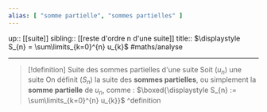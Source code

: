 ```yaml
---
alias: [ "somme partielle", "sommes partielles" ]
---
```

up:: [[suite]]
sibling:: [[reste d'ordre n d'une suite]]
title:: $\displaystyle S_{n} = \sum\limits_{k=0}^{n} u_{k}$
#maths/analyse 

---

> [!definition] Suite des sommes partielles d'une suite
> Soit $(u_{n})$ une suite
> On définit $(S_{n})$ la suite des **sommes partielles**, ou simplement la **somme partielle** de $u_{n}$, comme :
> $\boxed{\displaystyle S_{n} := \sum\limits_{k=0}^{n} u_{k}}$
^definition


